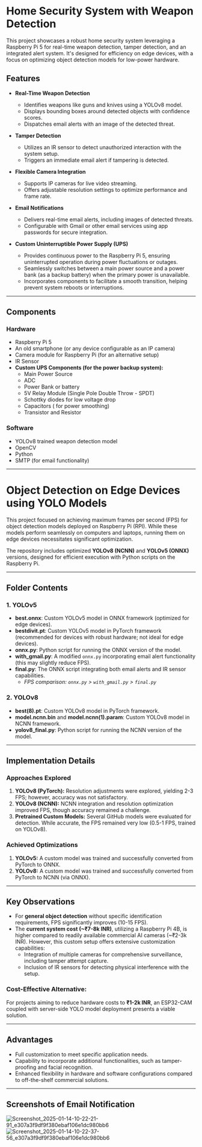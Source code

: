 # Home Security System with Weapon Detection

This project showcases a robust home security system leveraging a Raspberry Pi 5 for real-time weapon detection, tamper detection, and an integrated alert system. It's designed for efficiency on edge devices, with a focus on optimizing object detection models for low-power hardware.

## Features

-   **Real-Time Weapon Detection**
    -   Identifies weapons like guns and knives using a YOLOv8 model.
    -   Displays bounding boxes around detected objects with confidence scores.
    -   Dispatches email alerts with an image of the detected threat.

-   **Tamper Detection**
    -   Utilizes an IR sensor to detect unauthorized interaction with the system setup.
    -   Triggers an immediate email alert if tampering is detected.

-   **Flexible Camera Integration**
    -   Supports IP cameras for live video streaming.
    -   Offers adjustable resolution settings to optimize performance and frame rate.

-   **Email Notifications**
    -   Delivers real-time email alerts, including images of detected threats.
    -   Configurable with Gmail or other email services using app passwords for secure integration.

-   **Custom Uninterruptible Power Supply (UPS)**
    -   Provides continuous power to the Raspberry Pi 5, ensuring uninterrupted operation during power fluctuations or outages.
    -   Seamlessly switches between a main power source and a power bank (as a backup battery) when the primary power is unavailable.
    -   Incorporates components to facilitate a smooth transition, helping prevent system reboots or interruptions.

---

## Components

### Hardware
-   Raspberry Pi 5
-   An old smartphone (or any device configurable as an IP camera)
-   Camera module for Raspberry Pi (for an alternative setup)
-   IR Sensor
-   **Custom UPS Components (for the power backup system):**
    -   Main Power Source
    -   ADC 
    -   Power Bank or battery
    -   5V Relay Module (Single Pole Double Throw - SPDT)
    -   Schottky diodes for low voltage drop
    -   Capacitors ( for power smoothing)
    -   Transistor and Resistor 
      

### Software
-   YOLOv8 trained weapon detection model
-   OpenCV
-   Python
-   SMTP (for email functionality)

---

# Object Detection on Edge Devices using YOLO Models

This project focused on achieving maximum frames per second (FPS) for object detection models deployed on Raspberry Pi (RPI). While these models perform seamlessly on computers and laptops, running them on edge devices necessitates significant optimization.

The repository includes optimized **YOLOv8 (NCNN)** and **YOLOv5 (ONNX)** versions, designed for efficient execution with Python scripts on the Raspberry Pi.

---

## Folder Contents

### 1. YOLOv5
-   **best.onnx**: Custom YOLOv5 model in ONNX framework (optimized for edge devices).
-   **bestdivit.pt**: Custom YOLOv5 model in PyTorch framework (recommended for devices with robust hardware; not ideal for edge devices).
-   **onnx.py**: Python script for running the ONNX version of the model.
-   **with_gmail.py**: A modified `onnx.py` incorporating email alert functionality (this may slightly reduce FPS).
-   **final.py**: The ONNX script integrating both email alerts and IR sensor capabilities.
    -   *FPS comparison: `onnx.py` > `with_gmail.py` > `final.py`*

### 2. YOLOv8
-   **best(8).pt**: Custom YOLOv8 model in PyTorch framework.
-   **model.ncnn.bin** and **model.ncnn(1).param**: Custom YOLOv8 model in NCNN framework.
-   **yolov8_final.py**: Python script for running the NCNN version of the model.

---

## Implementation Details

### Approaches Explored
1.  **YOLOv8 (PyTorch):** Resolution adjustments were explored, yielding 2-3 FPS; however, accuracy was not satisfactory.
2.  **YOLOv8 (NCNN):** NCNN integration and resolution optimization improved FPS, though accuracy remained a challenge.
3.  **Pretrained Custom Models:** Several GitHub models were evaluated for detection. While accurate, the FPS remained very low (0.5-1 FPS, trained on YOLOv8).

### Achieved Optimizations
1.  **YOLOv5:** A custom model was trained and successfully converted from PyTorch to ONNX.
2.  **YOLOv8:** A custom model was trained and successfully converted from PyTorch to NCNN (via ONNX).

---

## Key Observations
-   For **general object detection** without specific identification requirements, FPS significantly improves (10-15 FPS).
-   The **current system cost (~₹7-8k INR)**, utilizing a Raspberry Pi 4B, is higher compared to readily available commercial AI cameras (~₹2-3k INR). However, this custom setup offers extensive customization capabilities:
    -   Integration of multiple cameras for comprehensive surveillance, including tamper attempt capture.
    -   Inclusion of IR sensors for detecting physical interference with the setup.

### Cost-Effective Alternative:
For projects aiming to reduce hardware costs to **₹1-2k INR**, an ESP32-CAM coupled with server-side YOLO model deployment presents a viable solution.

---

## Advantages
-   Full customization to meet specific application needs.
-   Capability to incorporate additional functionalities, such as tamper-proofing and facial recognition.
-   Enhanced flexibility in hardware and software configurations compared to off-the-shelf commercial solutions.

---

## Screenshots of Email Notification

![Screenshot_2025-01-14-10-22-21-91_e307a3f9df9f380ebaf106e1dc980bb6](https://github.com/user-attachments/assets/22a2ea14-39c5-4dc8-ad5d-a27415b8cf74)
![Screenshot_2025-01-14-10-22-37-56_e307a3f9df9f380ebaf106e1dc980bb6](https://github.com/user-attachments/assets/27fce27a-a10f-428d-9d8a-601e862c5fdd)

